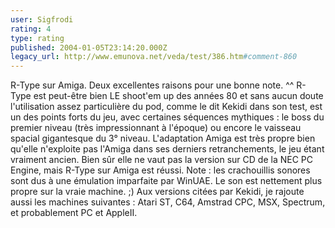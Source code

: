 ```yaml
---
user: Sigfrodi
rating: 4
type: rating
published: 2004-01-05T23:14:20.000Z
legacy_url: http://www.emunova.net/veda/test/386.htm#comment-860
---
```

R-Type sur Amiga. Deux excellentes raisons pour une bonne note. ^^ R-Type est peut-être bien LE shoot'em up des années 80 et sans aucun doute l'utilisation assez particulière du pod, comme le dit Kekidi dans son test, est un des points forts du jeu, avec certaines séquences mythiques : le boss du premier niveau (très impressionnant à l'époque) ou encore le vaisseau spacial gigantesque du 3° niveau. L'adaptation Amiga est très propre bien qu'elle n'exploite pas l'Amiga dans ses derniers retranchements, le jeu étant vraiment ancien. Bien sûr elle ne vaut pas la version sur CD de la NEC PC Engine, mais R-Type sur Amiga est réussi.
Note : les crachouillis sonores sont dus à une émulation imparfaite par WinUAE. Le son est nettement plus propre sur la vraie machine. ;) Aux versions citées par Kekidi, je rajoute aussi les machines suivantes : Atari ST, C64, Amstrad CPC, MSX, Spectrum, et probablement PC et AppleII.